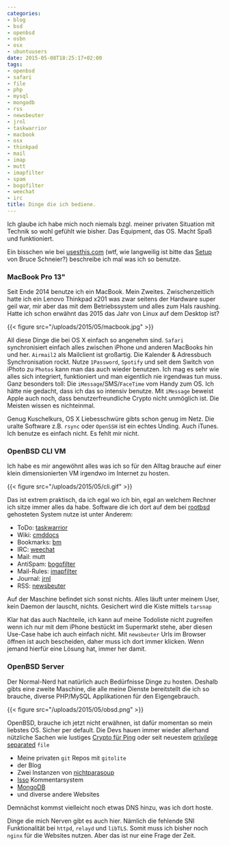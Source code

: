```yaml
---
categories:
- blog
- bsd
- openbsd
- osbn
- osx
- ubuntuusers
date: 2015-05-08T18:25:17+02:00
tags:
- openbsd
- safari
- file
- php
- mysql
- mongodb
- rss
- newsbeuter
- jrnl
- taskwarrior
- macbook
- osx
- thinkpad
- mail
- imap
- mutt
- imapfilter
- spam
- bogofilter
- weechat
- irc
title: Dinge die ich bediene.
---
```


Ich glaube ich habe mich noch niemals bzgl. meiner privaten Situation mit
Technik so wohl gefühlt wie bisher. Das Equipment, das OS. Macht Spaß und
funktioniert.

Ein bisschen wie bei [usesthis.com](http://usesthis.com) (wtf, wie langweilig
ist bitte das [Setup](http://bruce.schneier.usesthis.com) von Bruce Schneier?)
beschreibe ich mal was ich so benutze.

### MacBook Pro 13"

Seit Ende 2014 benutze ich ein MacBook. Mein Zweites. Zwischenzeitlich hatte ich
ein Lenovo Thinkpad x201 was zwar seitens der Hardware super geil war, mir aber
das mit dem Betriebssystem und alles zum Hals raushing. Hatte ich schon erwähnt
das 2015 das Jahr von Linux auf dem Desktop ist?

{{< figure src="/uploads/2015/05/macbook.jpg" >}}

All diese Dinge die bei OS X einfach so angenehm sind. `Safari` synchronisiert
einfach alles zwischen iPhone und anderen MacBooks hin und her. `Airmail2` als
Mailclient ist großartig. Die Kalender &amp; Adressbuch Synchronisation rockt.
Nutze `1Password`, `Spotify`  und seit dem Switch von iPhoto zu `Photos` kann
man das auch wieder benutzen. Ich mag es sehr wie alles sich integriert,
funktioniert und man eigentlich nie irgendwas tun muss. Ganz besonders toll: Die
`iMessage`/SMS/`FaceTime` vom Handy zum OS. Ich hätte nie gedacht, dass ich das so
intensiv benutze. Mit `iMessage` beweist Apple auch noch, dass
benutzerfreundliche Crypto nicht unmöglich ist. Die Meisten wissen es
nichteinmal.

Genug Kuschelkurs, OS X Liebesschwüre gibts schon genug im Netz. Die uralte Software
z.B. `rsync` oder `OpenSSH` ist ein echtes Unding. Auch iTunes. Ich benutze es
einfach nicht. Es fehlt mir nicht.

### OpenBSD CLI VM

Ich habe es mir angewöhnt alles was ich so für den
Alltag brauche auf einer klein dimensionierten VM irgendwo im Internet zu
hosten.

{{< figure src="/uploads/2015/05/cli.gif" >}}

Das ist extrem praktisch, da ich egal wo ich bin, egal an welchem Rechner ich
sitze immer alles da habe. Software die ich dort auf dem bei
[rootbsd](http://rootbsd.net) gehosteten System nutze ist unter Anderem:

* ToDo: [taskwarrior](http://taskwarrior.org)
* Wiki: [cmddocs](https://github.com/noqqe/cmddocs)
* Bookmarks: [bm](https://github.com/noqqe/bm)
* IRC: [weechat](http://weechat.org)
* Mail: mutt
* AntiSpam: [bogofilter](/blog/2013/10/26/spammer-vs-statistik-mit-bogofilter/)
* Mail-Rules: [imapfilter](https://github.com/lefcha/imapfilter)
* Journal: [jrnl](http://maebert.github.io/jrnl/)
* RSS: [newsbeuter](http://www.newsbeuter.org)

Auf der Maschine befindet sich sonst nichts. Alles läuft unter meinem User,
kein Daemon der lauscht, nichts. Gesichert wird die Kiste mittels `tarsnap`

Klar hat das auch Nachteile, ich kann auf meine Todoliste nicht zugreifen wenn
ich nur mit dem iPhone bestückt im Supermarkt stehe, aber diesen Use-Case habe
ich auch einfach nicht. Mit `newsbeuter` Urls im Browser öffnen ist auch
bescheiden, daher muss ich dort immer klicken. Wenn jemand hierfür eine Lösung
hat, immer her damit.

### OpenBSD Server

Der Normal-Nerd hat natürlich auch Bedürfnisse Dinge zu hosten. Deshalb gibts
eine zweite Maschine, die alle meine Dienste bereitstellt die ich so brauche,
diverse PHP/MySQL Applikationen für den Eigengebrauch.

{{< figure src="/uploads/2015/05/obsd.png" >}}

OpenBSD, brauche ich jetzt nicht erwähnen, ist dafür momentan so mein liebstes
OS. Sicher per default. Die Devs hauen immer wieder allerhand nützliche Sachen
wie lustiges [Crypto für Ping](https://twitter.com/dlgwynne/status/589784636714143745) oder seit neuestem
[privilege separated](http://marc.info/?l=openbsd-cvs&m=142989267412968&w=2) `file`

* Meine privaten `git` Repos mit `gitolite`
* der Blog
* Zwei Instanzen von [nichtparasoup](http://github.com)
* [Isso](https://posativ.org/isso) Kommentarsystem
* [MongoDB](http://mongodb.org)
* und diverse andere Websites

Demnächst kommst vielleicht noch etwas DNS hinzu, was ich dort hoste.

Dinge die mich Nerven gibt es auch hier. Nämlich die fehlende SNI Funktionalität
bei `httpd`, `relayd` und `libTLS`. Somit muss ich bisher noch `nginx` für die
Websites nutzen. Aber das ist nur eine Frage der Zeit.
